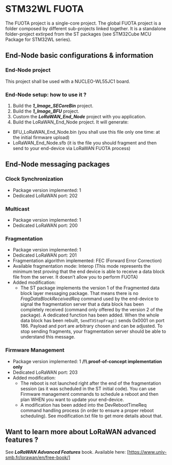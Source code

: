 
# STM32WL FUOTA

The FUOTA project is a single-core project. The global FUOTA project is a folder composed by different sub-projects linked together. It is a standalone folder-project extirped from the ST packages (see STM32Cube MCU Package for STM32WL series). 

## End-Node basic configurations & information

### End-Node project
This project shall be used with a NUCLEO-WL55JC1 board.

### End-Node setup: how to use it ?
1. Build the **_1_Image_SECoreBin_** project.
2. Build the **_1_Image_BFU_** project.
3. Custom the **_LoRaWAN_End_Node_** project with you application.
4. Build the LoRaWAN_End_Node project. It will generate:
  - BFU_LoRaWAN_End_Node.bin (you shall use this file only one time: at the initial firmware upload)
  - LoRaWAN_End_Node.sfb (it is the file you should fragment and then send to your end-device via LoRaWAN FUOTA process)

## End-Node messaging packages

### Clock Synchronization
- Package version implemented:          1
- Dedicated LoRaWAN port:               202

### Multicast
- Package version implemented:          1
- Dedicated LoRaWAN port:               200

### Fragmentation
- Package version implemented:          1
- Dedicated LoRaWAN port:               201
- Fragmentation algorithm implemented:  FEC (Forward Error Correction)
- Available fragmentation mode:         Interop (This mode represents the minimum test proving that the end device is able to receive a data block file from the server.
                                        It doesn’t allow you to perform FUOTA)
- Added modification:
  - The ST package implements the version 1 of the Fragmented data block layer messaging package. That means there is no _FragDataBlockReceivedReq_ command used by the end-device to signal the fragmentation server that a data block has been completely received (command only offered by the version 2 of the package). A dedicated function has been added. When the whole data block has been rebuilt, `SendTXStopFrag()` sends 0x0001 on port 186. Payload and port are arbitrary chosen and can be adjusted. To stop sending fragments, your fragmentation server should be able to understand this message.

### Firmware Management
- Package version implemented:          1 **/!\ proof-of-concept implementation only**
- Dedicated LoRaWAN port:               203
- Added modification:
  - The reboot is not launched right after the end of the fragmentation session (as it was scheduled in the ST initial code). You can use Firmware management commands to schedule a reboot and then plan WHEN you want to update your end-device.
  - A modification has been added into the DevRebootTimeReq command handling process (in order to ensure a proper reboot scheduling). See modification.txt file to get more details about that.


## Want to learn more about LoRaWAN advanced features ?
See **_LoRaWAN Advanced Features_** book.
Available here: [https://www.univ-smb.fr/lorawan/en/free-book/]

